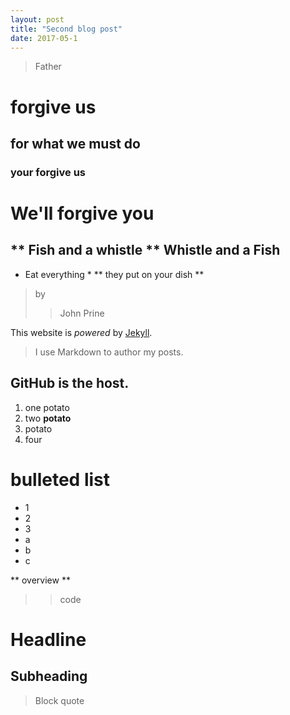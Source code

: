 ```yaml
---
layout: post
title: "Second blog post"
date: 2017-05-1
---
```

> Father
# forgive us
## for what we must do
### your forgive us
We'll forgive you
================
** Fish and a whistle **
Whistle and a Fish
---------------

* Eat everything *
** they put on your dish **
>by
>> John Prine


This website is *powered* by [Jekyll](http://jekyllrb.com).
>I use Markdown to author my posts.
 ## GitHub is the host.
 1. one potato
 2. two **potato**
 3. potato
 4. four

 # bulleted list
 * 1
 * 2
 * 3
  * a
  * b
  * c

** overview **
>> code

Headline
======

Subheading
--
> Block quote

